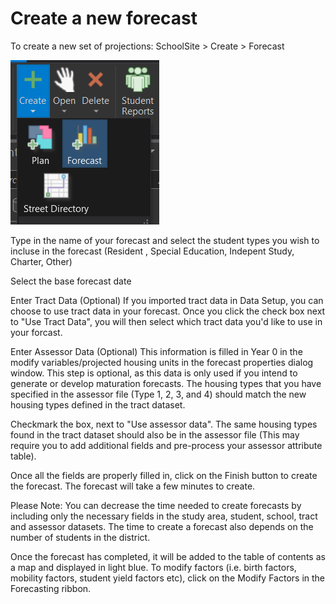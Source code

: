 # Create a new forecast

To create a new set of projections: SchoolSite > Create > Forecast

![createForecast](forecastImages/createForecast.png)

Type in the name of your forecast and select the student types you wish to incluse in the forecast (Resident , Special Education, Indepent Study, Charter, Other) 

Select the base forecast date

Enter Tract Data (Optional) If you imported tract data in Data Setup, you can choose to use tract data in your forecast. Once you click the check box next to "Use Tract Data", you will then select which tract data you'd like to use in your forcast. 
 
Enter Assessor Data (Optional)
This information is filled in Year 0 in the modify variables/projected housing units in the forecast properties dialog window.  This step is optional, as this data is only used if you intend to generate or develop maturation forecasts.  The housing types that you have specified in the assessor file (Type 1, 2, 3, and 4) should match the new housing types defined in the tract dataset.

Checkmark the box, next to "Use assessor data". The same housing types found in the tract dataset should also be in the assessor file (This may require you to add additional fields and pre-process your assessor attribute table).

Once all the fields are properly filled in, click on the Finish button to create the forecast.  The forecast will take a few minutes to create.

Please Note:  You can decrease the time needed to create forecasts by including only the necessary fields in the study area, student, school, tract and assessor datasets.  The time to create a forecast also depends on the number of students in the district.

Once the forecast has completed, it will be added to the table of contents as a map and displayed in light blue. To modify factors (i.e. birth factors, mobility factors, student yield factors etc), click on the Modify Factors in the Forecasting ribbon.
